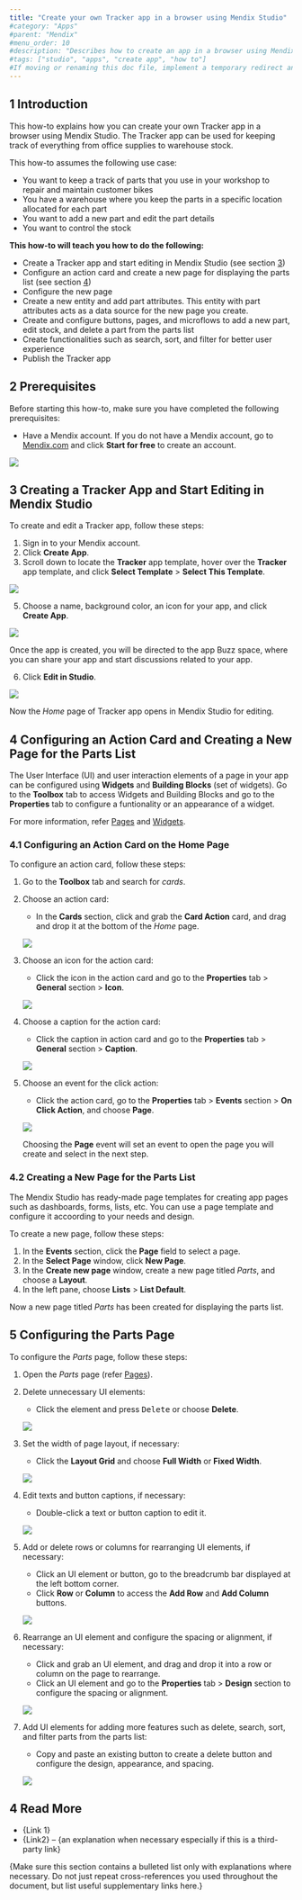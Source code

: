 ```yaml
---
title: "Create your own Tracker app in a browser using Mendix Studio"
#category: "Apps"
#parent: "Mendix"
#menu_order: 10
#description: "Describes how to create an app in a browser using Mendix Studio."
#tags: ["studio", "apps", "create app", "how to"]
#If moving or renaming this doc file, implement a temporary redirect and let the respective team know they should update the URL in the product. See Mapping to Products for more details.
---
```


## 1 Introduction

This how-to explains how you can create your own Tracker app in a browser using Mendix Studio. The Tracker app can be used for keeping track of everything from
office supplies to warehouse stock.

This how-to assumes the following use case:

* You want to keep a track of parts that you use in your workshop to repair and maintain customer bikes 
* You have a warehouse where you keep the parts in a specific location allocated for each part
* You want to add a new part and edit the part details
* You want to control the stock

**This how-to will teach you how to do the following:**

* Create a Tracker app and start editing in Mendix Studio (see section [3](https://github.com/RaviBasagonda/mendix/blob/main/docs/content/create-your-own-tracker-app.md#3-creating-a-tracker-app-and-editing-in-mendix-studio))
* Configure an action card and create a new page for displaying the parts list (see section [4](https://github.com/RaviBasagonda/mendix/blob/main/docs/content/create-your-own-tracker-app.md#4-configuring-an-action-card-and-creating-a-new-page-for-parts-list))
* Configure the new page
* Create a new entity and add part attributes. This entity with part attributes acts as a data source for the new page you create.
* Create and configure buttons, pages, and microflows to add a new part, edit stock, and delete a part from the parts list
* Create functionalities such as search, sort, and filter for better user experience
* Publish the Tracker app

## 2 Prerequisites

Before starting this how-to, make sure you have completed the following prerequisites:

* Have a Mendix account. If you do not have a Mendix account, go to [Mendix.com](https://www.mendix.com/) and click **Start for free** to create an account.

![](https://github.com/RaviBasagonda/mendix/blob/main/docs/images/2/start-for-free.gif?raw=true)

## 3 Creating a Tracker App and Start Editing in Mendix Studio

To create and edit a Tracker app, follow these steps:

1. Sign in to your Mendix account.
2. Click **Create App**.
3. Scroll down to locate the **Tracker** app template, hover over the **Tracker** app template, and click **Select Template** > **Select This Template**.

![](https://github.com/RaviBasagonda/mendix/blob/main/docs/images/3/select-tracker-template.gif?raw=true)

5. Choose a name, background color, an icon for your app, and click **Create App**.

![](https://github.com/RaviBasagonda/mendix/blob/main/docs/images/3/choose-name-create-app.gif?raw=true)

Once the app is created, you will be directed to the app Buzz space, where you can share your app and start discussions related to your app.

6. Click **Edit in Studio**.

![](https://github.com/RaviBasagonda/mendix/blob/main/docs/images/3/edit-in-studio.gif)

Now the *Home* page of Tracker app opens in Mendix Studio for editing.

## 4 Configuring an Action Card and Creating a New Page for the Parts List

The User Interface (UI) and user interaction elements of a page in your app can be configured using **Widgets** and **Building Blocks** (set of widgets). Go to the **Toolbox** tab to access Widgets and Building Blocks and go to the **Properties** tab to configure a funtionality or an appearance of a widget.

For more information, refer [Pages](https://docs.mendix.com/studio/page-editor) and [Widgets](https://docs.mendix.com/studio/page-editor-widgets).

### 4.1 Configuring an Action Card on the Home Page

To configure an action card, follow these steps:

1. Go to the **Toolbox** tab and search for *cards*.
2. Choose an action card:
   * In the **Cards** section, click and grab the **Card Action** card, and drag and drop it at the bottom of the *Home* page.
   
   ![](https://github.com/RaviBasagonda/mendix/blob/main/docs/images/create-action-card.gif?raw=true)

3. Choose an icon for the action card:
   * Click the icon in the action card and go to the **Properties** tab > **General** section > **Icon**.
   
   ![](https://github.com/RaviBasagonda/mendix/blob/main/docs/images/4/4.2/select-icon-action-card.gif?raw=true)
   
4. Choose a caption for the action card:
   * Click the caption in action card and go to the **Properties** tab > **General** section > **Caption**.
   
   ![](https://github.com/RaviBasagonda/mendix/blob/main/docs/images/4/4.2/choose-caption-action-card.gif?raw=true)
   
5. Choose an event for the click action:
   * Click the action card, go to the **Properties** tab > **Events** section > **On Click Action**, and choose **Page**.
   
   ![](https://github.com/RaviBasagonda/mendix/blob/main/docs/images/4/4.2/choose-event.gif?raw=true)
   
   Choosing the **Page** event will set an event to open the page you will create and select in the next step. 
   
### 4.2 Creating a New Page for the Parts List

The Mendix Studio has ready-made page templates for creating app pages such as dashboards, forms, lists, etc. You can use a page template and configure it accoording to your needs and design.

To create a new page, follow these steps:

1. In the **Events** section, click the **Page** field to select a page.
2. In the **Select Page** window, click **New Page**.
3. In the **Create new page** window, create a new page titled *Parts*, and choose a **Layout**.
4. In the left pane, choose **Lists** > **List Default**.
   
Now a new page titled *Parts* has been created for displaying the parts list.
   
## 5 Configuring the Parts Page

To configure the *Parts* page, follow these steps:

1. Open the *Parts* page (refer [Pages](https://docs.mendix.com/studio/page-editor)).
2. Delete unnecessary UI elements:
   * Click the element and press <kbd>Delete</kbd> or choose **Delete**.
   
   ![](https://github.com/RaviBasagonda/mendix/blob/main/docs/images/5/delete-elements.gif?raw=true)
   
3. Set the width of page layout, if necessary:
   * Click the **Layout Grid** and choose **Full Width** or **Fixed Width**.
   
   ![](https://github.com/RaviBasagonda/mendix/blob/main/docs/images/5/adjust-width-layout-grid.gif?raw=true)
   
4. Edit texts and button captions, if necessary:
   * Double-click a text or button caption to edit it.
   
   ![](https://github.com/RaviBasagonda/mendix/blob/main/docs/images/5/edit-texts-button-captions.gif?raw=true)
   
5. Add or delete rows or columns for rearranging UI elements, if necessary:
   * Click an UI element or button, go to the breadcrumb bar displayed at the left bottom corner.
   * Click **Row** or **Column** to access the **Add Row** and **Add Column** buttons.
   
   ![](https://github.com/RaviBasagonda/mendix/blob/main/docs/images/5/add-rows-columns.gif?raw=true)
   
7. Rearrange an UI element and configure the spacing or alignment, if necessary:
   * Click and grab an UI element, and drag and drop it into a row or column on the page to rearrange.
   * Click an UI element and go to the **Properties** tab > **Design** section to configure the spacing or alignment.
   
   ![](https://github.com/RaviBasagonda/mendix/blob/main/docs/images/5/rearrange-button.gif?raw=true)

6. Add UI elements for adding more features such as delete, search, sort, and filter parts from the parts list:
   * Copy and paste an existing button to create a delete button and configure the design, appearance, and spacing.
   
   ![](https://github.com/RaviBasagonda/mendix/blob/main/docs/images/5/add-button-space-align.gif?raw=true)

## 4 Read More

* {Link 1}
* {Link2} – {an explanation when necessary especially if this is a third-party link}

{Make sure this section contains a bulleted list only with explanations where necessary. Do not just repeat cross-references you used throughout the document, but list useful supplementary links here.}
